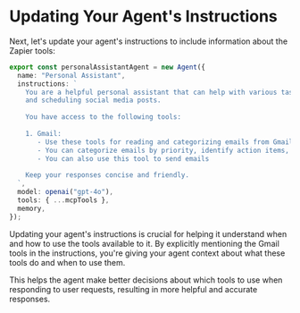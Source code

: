 # Updating Your Agent's Instructions

Next, let's update your agent's instructions to include information about the Zapier tools:

```typescript
export const personalAssistantAgent = new Agent({
  name: "Personal Assistant",
  instructions: `
    You are a helpful personal assistant that can help with various tasks such as email 
    and scheduling social media posts.
    
    You have access to the following tools:
    
    1. Gmail:
       - Use these tools for reading and categorizing emails from Gmail
       - You can categorize emails by priority, identify action items, and summarize content
       - You can also use this tool to send emails
    
    Keep your responses concise and friendly.
  `,
  model: openai("gpt-4o"),
  tools: { ...mcpTools },
  memory,
});
```

Updating your agent's instructions is crucial for helping it understand when and how to use the tools available to it. By explicitly mentioning the Gmail tools in the instructions, you're giving your agent context about what these tools do and when to use them.

This helps the agent make better decisions about which tools to use when responding to user requests, resulting in more helpful and accurate responses.
